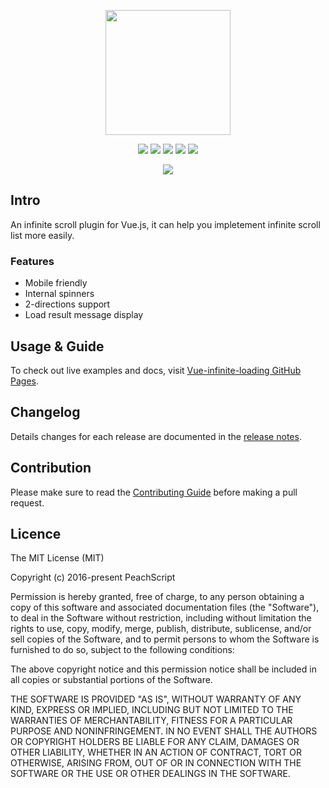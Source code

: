<p align="center"><img width="200" src="http://www.peachis.me/assets/vue-infinite-loading/logo.png"></p>
<p align="center">
  <a href="https://travis-ci.org/PeachScript/vue-infinite-loading"><img src="https://img.shields.io/travis/PeachScript/vue-infinite-loading/master.svg"></a>
  <a href="https://codecov.io/github/PeachScript/vue-infinite-loading?branch=master"><img src="https://img.shields.io/codecov/c/github/PeachScript/vue-infinite-loading/master.svg"></a>
  <a href="https://www.npmjs.com/package/vue-infinite-loading"><img src="https://img.shields.io/npm/dt/vue-infinite-loading.svg"></a>
  <a href="https://www.npmjs.com/package/vue-infinite-loading"><img src="https://img.shields.io/npm/v/vue-infinite-loading.svg"></a>
  <a href="https://www.npmjs.com/package/vue-infinite-loading"><img src="https://img.shields.io/npm/l/vue-infinite-loading.svg"></a>
</p>
<p align="center"><img src="http://www.peachis.me/assets/vue-infinite-loading/demo.gif"></p>

## Intro
An infinite scroll plugin for Vue.js, it can help you impletement infinite scroll list more easily.

### Features
- Mobile friendly
- Internal spinners
- 2-directions support
- Load result message display

## Usage & Guide
To check out live examples and docs, visit [Vue-infinite-loading GitHub Pages](https://peachscript.github.io/vue-infinite-loading/).

## Changelog
Details changes for each release are documented in the [release notes](https://github.com/PeachScript/vue-infinite-loading/releases).

## Contribution
Please make sure to read the [Contributing Guide](https://github.com/PeachScript/vue-infinite-loading/blob/master/.github/CONTRIBUTING.md) before making a pull request.

## Licence
The MIT License (MIT)

Copyright (c) 2016-present PeachScript

Permission is hereby granted, free of charge, to any person obtaining a copy
of this software and associated documentation files (the "Software"), to deal
in the Software without restriction, including without limitation the rights
to use, copy, modify, merge, publish, distribute, sublicense, and/or sell
copies of the Software, and to permit persons to whom the Software is
furnished to do so, subject to the following conditions:

The above copyright notice and this permission notice shall be included in all
copies or substantial portions of the Software.

THE SOFTWARE IS PROVIDED "AS IS", WITHOUT WARRANTY OF ANY KIND, EXPRESS OR
IMPLIED, INCLUDING BUT NOT LIMITED TO THE WARRANTIES OF MERCHANTABILITY,
FITNESS FOR A PARTICULAR PURPOSE AND NONINFRINGEMENT. IN NO EVENT SHALL THE
AUTHORS OR COPYRIGHT HOLDERS BE LIABLE FOR ANY CLAIM, DAMAGES OR OTHER
LIABILITY, WHETHER IN AN ACTION OF CONTRACT, TORT OR OTHERWISE, ARISING FROM,
OUT OF OR IN CONNECTION WITH THE SOFTWARE OR THE USE OR OTHER DEALINGS IN THE
SOFTWARE.
